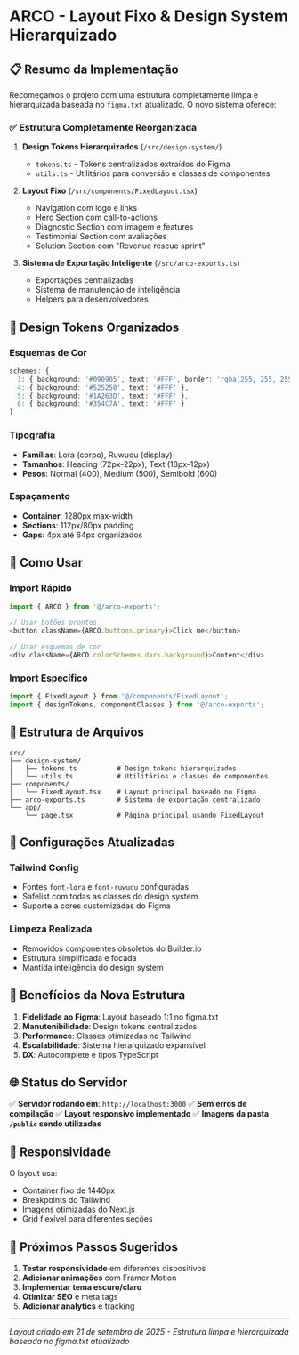 # ARCO - Layout Fixo & Design System Hierarquizado

## 📋 Resumo da Implementação

Recomeçamos o projeto com uma estrutura completamente limpa e hierarquizada baseada no `figma.txt` atualizado. O novo sistema oferece:

### ✅ **Estrutura Completamente Reorganizada**

1. **Design Tokens Hierarquizados** (`/src/design-system/`)
   - `tokens.ts` - Tokens centralizados extraídos do Figma
   - `utils.ts` - Utilitários para conversão e classes de componentes

2. **Layout Fixo** (`/src/components/FixedLayout.tsx`)
   - Navigation com logo e links
   - Hero Section com call-to-actions
   - Diagnostic Section com imagem e features
   - Testimonial Section com avaliações
   - Solution Section com "Revenue rescue sprint"

3. **Sistema de Exportação Inteligente** (`/src/arco-exports.ts`)
   - Exportações centralizadas
   - Sistema de manutenção de inteligência
   - Helpers para desenvolvedores

## 🎨 **Design Tokens Organizados**

### Esquemas de Cor
```typescript
schemes: {
  1: { background: '#090905', text: '#FFF', border: 'rgba(255, 255, 255, 0.20)' },
  4: { background: '#525250', text: '#FFF' },
  5: { background: '#1A263D', text: '#FFF' },
  6: { background: '#354C7A', text: '#FFF' }
}
```

### Tipografia
- **Famílias**: Lora (corpo), Ruwudu (display)
- **Tamanhos**: Heading (72px-22px), Text (18px-12px)
- **Pesos**: Normal (400), Medium (500), Semibold (600)

### Espaçamento
- **Container**: 1280px max-width
- **Sections**: 112px/80px padding
- **Gaps**: 4px até 64px organizados

## 🚀 **Como Usar**

### Import Rápido
```typescript
import { ARCO } from '@/arco-exports';

// Usar botões prontos
<button className={ARCO.buttons.primary}>Click me</button>

// Usar esquemas de cor
<div className={ARCO.colorSchemes.dark.background}>Content</div>
```

### Import Específico
```typescript
import { FixedLayout } from '@/components/FixedLayout';
import { designTokens, componentClasses } from '@/arco-exports';
```

## 📁 **Estrutura de Arquivos**

```
src/
├── design-system/
│   ├── tokens.ts          # Design tokens hierarquizados
│   └── utils.ts           # Utilitários e classes de componentes
├── components/
│   └── FixedLayout.tsx    # Layout principal baseado no Figma
├── arco-exports.ts        # Sistema de exportação centralizado
└── app/
    └── page.tsx           # Página principal usando FixedLayout
```

## 🔧 **Configurações Atualizadas**

### Tailwind Config
- Fontes `font-lora` e `font-ruwudu` configuradas
- Safelist com todas as classes do design system
- Suporte a cores customizadas do Figma

### Limpeza Realizada
- Removidos componentes obsoletos do Builder.io
- Estrutura simplificada e focada
- Mantida inteligência do design system

## 🎯 **Benefícios da Nova Estrutura**

1. **Fidelidade ao Figma**: Layout baseado 1:1 no figma.txt
2. **Manutenibilidade**: Design tokens centralizados
3. **Performance**: Classes otimizadas no Tailwind
4. **Escalabilidade**: Sistema hierarquizado expansível
5. **DX**: Autocomplete e tipos TypeScript

## 🌐 **Status do Servidor**

✅ **Servidor rodando em**: `http://localhost:3000`
✅ **Sem erros de compilação**
✅ **Layout responsivo implementado**
✅ **Imagens da pasta `/public` sendo utilizadas**

## 📱 **Responsividade**

O layout usa:
- Container fixo de 1440px
- Breakpoints do Tailwind
- Imagens otimizadas do Next.js
- Grid flexível para diferentes seções

## 🔮 **Próximos Passos Sugeridos**

1. **Testar responsividade** em diferentes dispositivos
2. **Adicionar animações** com Framer Motion
3. **Implementar tema escuro/claro**
4. **Otimizar SEO** e meta tags
5. **Adicionar analytics** e tracking

---

*Layout criado em 21 de setembro de 2025 - Estrutura limpa e hierarquizada baseada no figma.txt atualizado*